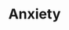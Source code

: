 ---
title: Anxiety
crosslinks:
- SWResources
- ADHD
- HealthAnxiety
- worldnews
- AskReddit
- getdisciplined
- SuicideWatch
- Nootropics
- KindVoice
- theXeffect
- calmhands
- LateStageCapitalism
- depression
- socialanxiety
- Meditation
- Kava
- asmr
- kratom
- LifeProTips
---